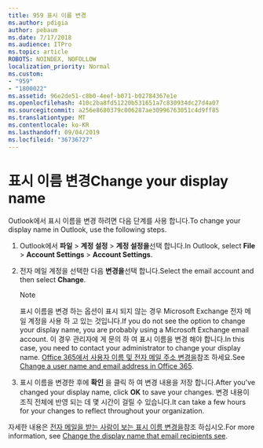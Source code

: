 ```yaml
---
title: 959 표시 이름 변경
ms.author: pdigia
author: pebaum
ms.date: 7/17/2018
ms.audience: ITPro
ms.topic: article
ROBOTS: NOINDEX, NOFOLLOW
localization_priority: Normal
ms.custom:
- "959"
- "1800022"
ms.assetid: 96e2de51-c8b0-4eef-b071-b02784367e1e
ms.openlocfilehash: 410c2ba8fd51220b531651a7c830934dc27d4a07
ms.sourcegitcommit: a256e8680379c006287ae30996763051c4d9ff85
ms.translationtype: MT
ms.contentlocale: ko-KR
ms.lasthandoff: 09/04/2019
ms.locfileid: "36736727"
---
```

# <a name="change-your-display-name"></a><span data-ttu-id="3cf64-102">표시 이름 변경</span><span class="sxs-lookup"><span data-stu-id="3cf64-102">Change your display name</span></span>
  
<span data-ttu-id="3cf64-103">Outlook에서 표시 이름을 변경 하려면 다음 단계를 사용 합니다.</span><span class="sxs-lookup"><span data-stu-id="3cf64-103">To change your display name in Outlook, use the following steps.</span></span>
  
1. <span data-ttu-id="3cf64-104">Outlook에서 **파일** \> **계정 설정** \> **계정 설정을**선택 합니다.</span><span class="sxs-lookup"><span data-stu-id="3cf64-104">In Outlook, select **File** \> **Account Settings** \> **Account Settings**.</span></span>

2. <span data-ttu-id="3cf64-105">전자 메일 계정을 선택한 다음 **변경을**선택 합니다.</span><span class="sxs-lookup"><span data-stu-id="3cf64-105">Select the email account and then select **Change**.</span></span>

    > [!NOTE]
    > <span data-ttu-id="3cf64-106">표시 이름을 변경 하는 옵션이 표시 되지 않는 경우 Microsoft Exchange 전자 메일 계정을 사용 하 고 있는 것입니다.</span><span class="sxs-lookup"><span data-stu-id="3cf64-106">If you do not see the option to change your display name, you are probably using a Microsoft Exchange email account.</span></span> <span data-ttu-id="3cf64-107">이 경우 관리자에 게 문의 하 여 표시 이름을 변경 해야 합니다.</span><span class="sxs-lookup"><span data-stu-id="3cf64-107">In this case, you need to contact your administrator to change your display name.</span></span> <span data-ttu-id="3cf64-108">[Office 365에서 사용자 이름 및 전자 메일 주소 변경을](https://docs.microsoft.com/office365/admin/add-users/change-a-user-name-and-email-address)참조 하세요.</span><span class="sxs-lookup"><span data-stu-id="3cf64-108">See [Change a user name and email address in Office 365](https://docs.microsoft.com/office365/admin/add-users/change-a-user-name-and-email-address).</span></span>
  
3. <span data-ttu-id="3cf64-109">표시 이름을 변경한 후에 **확인** 을 클릭 하 여 변경 내용을 저장 합니다.</span><span class="sxs-lookup"><span data-stu-id="3cf64-109">After you've changed your display name, click **OK** to save your changes.</span></span> <span data-ttu-id="3cf64-110">변경 내용이 조직 전체에 반영 되는 데 몇 시간이 걸릴 수 있습니다.</span><span class="sxs-lookup"><span data-stu-id="3cf64-110">It can take a few hours for your changes to reflect throughout your organization.</span></span>

<span data-ttu-id="3cf64-111">자세한 내용은 [전자 메일을 받는 사람이 보는 표시 이름 변경을](https://support.office.com/article/2b53331a-ba2a-4803-88dc-ac9fe376c8a9.aspx)참조 하십시오.</span><span class="sxs-lookup"><span data-stu-id="3cf64-111">For more information, see [Change the display name that email recipients see](https://support.office.com/article/2b53331a-ba2a-4803-88dc-ac9fe376c8a9.aspx).</span></span>
  